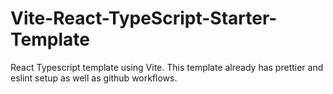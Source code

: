 # Vite-React-TypeScript-Starter-Template

React Typescript template using Vite. This template already has prettier and eslint setup as well as github workflows.